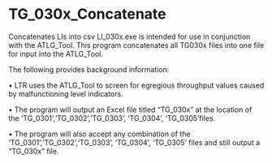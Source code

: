 # TG_030x_Concatenate
Concatenates LIs into csv
LI_030x.exe is intended for use in conjunction with the ATLG_Tool. This program concatenates all TG030x files into one file for input into the ATLG_Tool.

The following provides background information:

•	LTR uses the ATLG_Tool to screen for egregious throughput values caused by malfunctioning level indicators.

•	The program will output an Excel file titled “TG_030x” at the location of the ‘TG_0301’,‘TG_0302’,‘TG_0303’, ‘TG_0304’, ‘TG_0305’files. 

•	The program will also accept any combination of the ‘TG_0301’,‘TG_0302’,‘TG_0303’, ‘TG_0304’, ‘TG_0305’ files and still output a “TG_030x” file.

